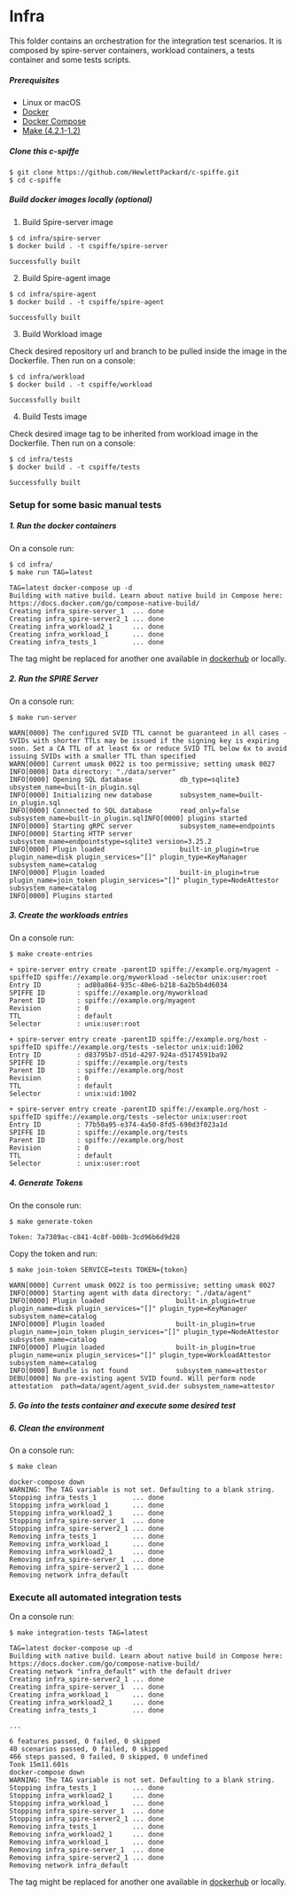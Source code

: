# Infra

This folder contains an orchestration for the integration test scenarios. It is composed by spire-server containers, workload containers, a tests container and some tests scripts.

##### Prerequisites

- Linux or macOS
- [Docker](https://docs.docker.com/install/)
- [Docker Compose](https://docs.docker.com/compose/install/)
- [Make (4.2.1-1.2)](https://www.gnu.org/software/make/)

##### Clone this c-spiffe

```
$ git clone https://github.com/HewlettPackard/c-spiffe.git
$ cd c-spiffe
```

##### Build docker images locally (optional)
1. Build Spire-server image

```
$ cd infra/spire-server
$ docker build . -t cspiffe/spire-server

Successfully built
```

2. Build Spire-agent image

```
$ cd infra/spire-agent
$ docker build . -t cspiffe/spire-agent

Successfully built
```

3. Build Workload image

Check desired repository url and branch to be pulled inside the image in the Dockerfile. Then run on a console:

```
$ cd infra/workload
$ docker build . -t cspiffe/workload

Successfully built
```

4. Build Tests image

Check desired image tag to be inherited from workload image in the Dockerfile. Then run on a console:

```
$ cd infra/tests
$ docker build . -t cspiffe/tests

Successfully built
```

### Setup for some basic manual tests

##### 1. Run the docker containers

On a console run:

```
$ cd infra/
$ make run TAG=latest

TAG=latest docker-compose up -d
Building with native build. Learn about native build in Compose here: https://docs.docker.com/go/compose-native-build/
Creating infra_spire-server_1  ... done
Creating infra_spire-server2_1 ... done
Creating infra_workload2_1     ... done
Creating infra_workload_1      ... done
Creating infra_tests_1         ... done

```
The tag might be replaced for another one available in [dockerhub](https://hub.docker.com/r/cspiffe/tests/tags?page=1&ordering=last_updated) or locally.

##### 2. Run the SPIRE Server 

On a console run:

```
$ make run-server 

WARN[0000] The configured SVID TTL cannot be guaranteed in all cases - SVIDs with shorter TTLs may be issued if the signing key is expiring soon. Set a CA TTL of at least 6x or reduce SVID TTL below 6x to avoid issuing SVIDs with a smaller TTL than specified 
WARN[0000] Current umask 0022 is too permissive; setting umask 0027 
INFO[0000] Data directory: "./data/server"              
INFO[0000] Opening SQL database            db_type=sqlite3 ubsystem_name=built-in_plugin.sql
INFO[0000] Initializing new database       subsystem_name=built-in_plugin.sql
INFO[0000] Connected to SQL database       read_only=false subsystem_name=built-in_plugin.sqlINFO[0000] plugins started
INFO[0000] Starting gRPC server            subsystem_name=endpoints
INFO[0000] Starting HTTP server            subsystem_name=endpointstype=sqlite3 version=3.25.2
INFO[0000] Plugin loaded                   built-in_plugin=true plugin_name=disk plugin_services="[]" plugin_type=KeyManager subsystem_name=catalog
INFO[0000] Plugin loaded                   built-in_plugin=true plugin_name=join_token plugin_services="[]" plugin_type=NodeAttestor subsystem_name=catalog
INFO[0000] Plugins started
```

##### 3. Create the workloads entries

On a console run:

```
$ make create-entries

+ spire-server entry create -parentID spiffe://example.org/myagent -spiffeID spiffe://example.org/myworkload -selector unix:user:root
Entry ID         : ad80a864-935c-40e6-b218-6a2b5b4d6034
SPIFFE ID        : spiffe://example.org/myworkload
Parent ID        : spiffe://example.org/myagent
Revision         : 0
TTL              : default
Selector         : unix:user:root

+ spire-server entry create -parentID spiffe://example.org/host -spiffeID spiffe://example.org/tests -selector unix:uid:1002
Entry ID         : d83795b7-d51d-4297-924a-d5174591ba92
SPIFFE ID        : spiffe://example.org/tests
Parent ID        : spiffe://example.org/host
Revision         : 0
TTL              : default
Selector         : unix:uid:1002

+ spire-server entry create -parentID spiffe://example.org/host -spiffeID spiffe://example.org/tests -selector unix:user:root
Entry ID         : 77b50a95-e374-4a50-8fd5-690d3f023a1d
SPIFFE ID        : spiffe://example.org/tests
Parent ID        : spiffe://example.org/host
Revision         : 0
TTL              : default
Selector         : unix:user:root

```

##### 4. Generate Tokens 

On the console run:
```
$ make generate-token

Token: 7a7389ac-c841-4c8f-b08b-3cd96b6d9d28
```

Copy the token and run:

```
$ make join-token SERVICE=tests TOKEN={token}

WARN[0000] Current umask 0022 is too permissive; setting umask 0027 
INFO[0000] Starting agent with data directory: "./data/agent" 
INFO[0000] Plugin loaded                  built-in_plugin=true plugin_name=disk plugin_services="[]" plugin_type=KeyManager subsystem_name=catalog
INFO[0000] Plugin loaded                  built-in_plugin=true plugin_name=join_token plugin_services="[]" plugin_type=NodeAttestor subsystem_name=catalog
INFO[0000] Plugin loaded                  built-in_plugin=true plugin_name=unix plugin_services="[]" plugin_type=WorkloadAttestor subsystem_name=catalog
INFO[0000] Bundle is not found            subsystem_name=attestor
DEBU[0000] No pre-existing agent SVID found. Will perform node attestation  path=data/agent/agent_svid.der subsystem_name=attestor
```

##### 5. Go into the tests container and execute some desired test

##### 6. Clean the environment 

On a console run:

```
$ make clean

docker-compose down
WARNING: The TAG variable is not set. Defaulting to a blank string.
Stopping infra_tests_1         ... done
Stopping infra_workload_1      ... done
Stopping infra_workload2_1     ... done
Stopping infra_spire-server_1  ... done
Stopping infra_spire-server2_1 ... done
Removing infra_tests_1         ... done
Removing infra_workload_1      ... done
Removing infra_workload2_1     ... done
Removing infra_spire-server_1  ... done
Removing infra_spire-server2_1 ... done
Removing network infra_default
```

### Execute all automated integration tests 

On a console run:

```
$ make integration-tests TAG=latest

TAG=latest docker-compose up -d
Building with native build. Learn about native build in Compose here: https://docs.docker.com/go/compose-native-build/
Creating network "infra_default" with the default driver
Creating infra_spire-server2_1 ... done
Creating infra_spire-server_1  ... done
Creating infra_workload_1      ... done
Creating infra_workload2_1     ... done
Creating infra_tests_1         ... done

...

6 features passed, 0 failed, 0 skipped
40 scenarios passed, 0 failed, 0 skipped
466 steps passed, 0 failed, 0 skipped, 0 undefined
Took 15m11.601s
docker-compose down
WARNING: The TAG variable is not set. Defaulting to a blank string.
Stopping infra_tests_1         ... done
Stopping infra_workload2_1     ... done
Stopping infra_workload_1      ... done
Stopping infra_spire-server_1  ... done
Stopping infra_spire-server2_1 ... done
Removing infra_tests_1         ... done
Removing infra_workload2_1     ... done
Removing infra_workload_1      ... done
Removing infra_spire-server_1  ... done
Removing infra_spire-server2_1 ... done
Removing network infra_default
```
The tag might be replaced for another one available in [dockerhub](https://hub.docker.com/r/cspiffe/tests/tags?page=1&ordering=last_updated) or locally.
